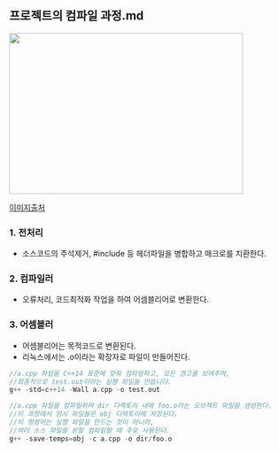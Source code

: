## 프로젝트의 컴파일 과정.md
<img width="422" height="291" src="https://github.com/user-attachments/assets/123e09a1-4ae7-4366-a228-63d4b5de6600" /><br>

[이미지출처](https://blackinkgj.github.io/1_Comp_Phase/)<br>

### 1. 전처리
- 소스코드의 주석제거, #include 등 헤더파일을 병합하고 매크로를 치환한다.
### 2. 컴파일러
- 오류처리, 코드최적화 작업을 하여 어셈블리어로 변환한다.
### 3. 어셈블러
- 어셈블리어는 목적코드로 변환된다.
- 리눅스에서는 .o이라는 확장자로 파일이 만들어진다.

```c
//a.cpp 파일을 C++14 표준에 맞춰 컴파일하고, 모든 경고를 보여주며,
//최종적으로 test.out이라는 실행 파일을 만듭니다.
g++ -std=c++14 -Wall a.cpp -o test.out

//a.cpp 파일을 컴파일하여 dir 디렉토리 내에 foo.o라는 오브젝트 파일을 생성한다.
//이 과정에서 임시 파일들은 obj 디렉토리에 저장된다.
//이 명령어는 실행 파일을 만드는 것이 아니라,
//여러 소스 파일을 분할 컴파일할 때 주로 사용된다.
g++ -save-temps=obj -c a.cpp -o dir/foo.o
```
